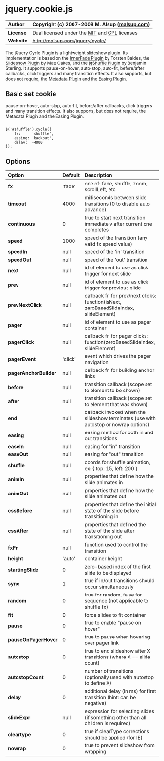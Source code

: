 # jquery.cookie.js #

| **Author** | Copyright (c) 2007-2008 M. Alsup ([malsup.com](http://malsup.com)) |
|:-----------|:-------------------------------------------------------------------|
| **License** | Dual licensed under the [MIT](http://www.opensource.org/licenses/mit-license.php) and [GPL](http://www.opensource.org/licenses/gpl-license.php) licenses |
| **Website** | http://malsup.com/jquery/cycle/                                    |

The jQuery Cycle Plugin is a lightweight slideshow plugin. Its implementation is based on the [InnerFade Plugin](http://medienfreunde.com/lab/innerfade/) by Torsten Baldes, the [Slideshow Plugin](http://www.matto1990.com/web-design/jquery-plugins/simple-jquery-slideshow/) by Matt Oakes, and the [jqShuffle Plugin](http://www.benjaminsterling.com/experiments/jqShuffle/) by Benjamin Sterling. It supports pause-on-hover, auto-stop, auto-fit, before/after callbacks, click triggers and many transition effects. It also supports, but does not require, the [Metadata Plugin](http://jqueryjs.googlecode.com/svn/trunk/plugins/metadata/jquery.metadata.js) and the [Easing Plugin](http://gsgd.co.uk/sandbox/jquery.easing.php).

## Basic set cookie ##

pause-on-hover, auto-stop, auto-fit, before/after callbacks, click triggers and many transition effects. It also supports, but does not require, the Metadata Plugin and the Easing Plugin.


```

$('#shuffle').cycle({ 
    fx:     'shuffle', 
    easing: 'backout', 
    delay:  -4000 
});

```

## Options ##

| **Option** | **Default** | **Description** |
|:-----------|:------------|:----------------|
| **fx**     | 'fade'      | one of: fade, shuffle, zoom, scrollLeft, etc |
| **timeout** | 4000        | milliseconds between slide transitions (0 to disable auto advance) |
| **continuous** | 0           | true to start next transition immediately after current one completes |
| **speed**  | 1000        | speed of the transition (any valid fx speed value)  |
| **speedIn** | null        | speed of the 'in' transition  |
| **speedOut** | null        | speed of the 'out' transition  |
| **next**   | null        | id of element to use as click trigger for next slide  |
| **prev**   | null        | id of element to use as click trigger for previous slide |
| **prevNextClick** | null        | callback fn for prev/next clicks:  function(isNext, zeroBasedSlideIndex, slideElement)  |
| **pager**  | null        | id of element to use as pager container  |
| **pagerClick** | null        | callback fn for pager clicks:  function(zeroBasedSlideIndex, slideElement)  |
| **pagerEvent** | 'click'     | event which drives the pager navigation  |
| **pagerAnchorBuilder** | null        | callback fn for building anchor links  |
| **before** | null        | transition callback (scope set to element to be shown)  |
| **after**  | null        | transition callback (scope set to element that was shown)  |
| **end**    | null        | callback invoked when the slideshow terminates (use with autostop or nowrap options)  |
| **easing** | null        | easing method for both in and out transitions  |
| **easeIn** | null        | easing for "in" transition  |
| **easeOut** | null        | easing for "out" transition  |
| **shuffle** | null        | coords for shuffle animation, ex: { top: 15, left: 200 }  |
| **animIn** | null        | properties that define how the slide animates in  |
| **animOut** | null        | properties that define how the slide animates out  |
| **cssBefore** | null        | properties that define the initial state of the slide before transitioning in  |
| **cssAfter** | null        | properties that defined the state of the slide after transitioning out  |
| **fxFn**   | null        | function used to control the transition  |
| **height** | 'auto'      | container height  |
| **startingSlide** | 0           | zero-based index of the first slide to be displayed  |
| **sync**   | 1           | true if in/out transitions should occur simultaneously  |
| **random** | 0           | true for random, false for sequence (not applicable to shuffle fx)  |
| **fit**    | 0           | force slides to fit container  |
| **pause**  | 0           | true to enable "pause on hover"  |
| **pauseOnPagerHover** | 0           | true to pause when hovering over pager link  |
| **autostop** | 0           | true to end slideshow after X transitions (where X == slide count)  |
| **autostopCount** | 0           | number of transitions (optionally used with autostop to define X)  |
| **delay**  | 0           | additional delay (in ms) for first transition (hint: can be negative)  |
| **slideExpr** | null        | expression for selecting slides (if something other than all children is required)  |
| **cleartype** | 0           | true if clearType corrections should be applied (for IE)  |
| **nowrap** | 0           | true to prevent slideshow from wrapping  |